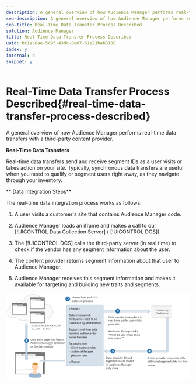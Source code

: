 ```yaml
---
description: A general overview of how Audience Manager performs real-time data transfers with a third-party content provider.
seo-description: A general overview of how Audience Manager performs real-time data transfers with a third-party content provider.
seo-title: Real-Time Data Transfer Process Described
solution: Audience Manager
title: Real-Time Data Transfer Process Described
uuid: bc1ac8ae-5c95-43dc-8e67-61e21bab0108
index: y
internal: n
snippet: y
---
```


# Real-Time Data Transfer Process Described{#real-time-data-transfer-process-described}

A general overview of how Audience Manager performs real-time data transfers with a third-party content provider.

<!-- 

real-time-data-transfer-explained.xml

 -->

**Real-Time Data Transfers**

Real-time data transfers send and receive segment IDs as a user visits or takes action on your site. Typically, synchronous data transfers are useful when you need to qualify or segment users right away, as they navigate through your inventory.

** Data Integration Steps**

The real-time data integration process works as follows:

1. A user visits a customer's site that contains Audience Manager code. 
1. Audience Manager loads an iframe and makes a call to our [!UICONTROL Data Collection Server] ( [!UICONTROL DCS]). 

1. The [!UICONTROL DCS] calls the third-party server (in real time) to check if the vendor has any segment information about the user. 
1. The content provider returns segment information about that user to Audience Manager. 
1. Audience Manager receives this segment information and makes it available for targeting and building new traits and segments.

![](assets/rt_reduce70.png)


